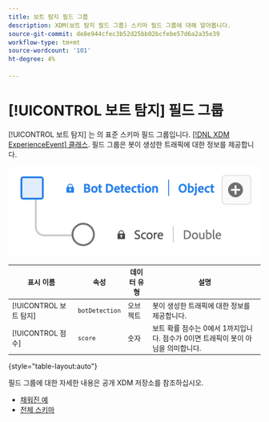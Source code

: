 ```yaml
---
title: 보트 탐지 필드 그룹
description: XDM(보트 탐지 필드 그룹) 스키마 필드 그룹에 대해 알아봅니다.
source-git-commit: de8e944cfec3b52d25bb02bcfebe57d6a2a35e39
workflow-type: tm+mt
source-wordcount: '101'
ht-degree: 4%

---
```


# [!UICONTROL 보트 탐지] 필드 그룹

[!UICONTROL 보트 탐지] 는 의 표준 스키마 필드 그룹입니다. [[!DNL XDM ExperienceEvent] 클래스](../../classes/experienceevent.md). 필드 그룹은 봇이 생성한 트래픽에 대한 정보를 제공합니다.

![의 다이어그램 [!UICONTROL 보트 탐지] 필드 그룹입니다.](../../images/field-groups/bot-detection-information.png)

| 표시 이름 | 속성 | 데이터 유형 | 설명 |
|----------------------------|-----------------|-----------|---------------------------------------------------------|
| [!UICONTROL 보트 탐지] | `botDetection` | 오브젝트 | 봇이 생성한 트래픽에 대한 정보를 제공합니다. |
| [!UICONTROL 점수] | `score` | 숫자 | 보트 확률 점수는 0에서 1까지입니다. 점수가 0이면 트래픽이 봇이 아님을 의미합니다. |

{style="table-layout:auto"}

필드 그룹에 대한 자세한 내용은 공개 XDM 저장소를 참조하십시오.

* [채워진 예](https://github.com/adobe/xdm/blob/master/components/fieldgroups/experience-event/experienceevent-bot-detection.example.1.json)
* [전체 스키마](https://github.com/adobe/xdm/blob/master/components/fieldgroups/experience-event/experienceevent-bot-detection.schema.json)

